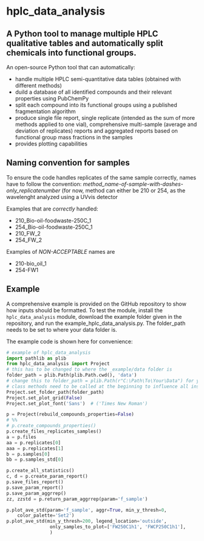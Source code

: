 # hplc_data_analysis

## A Python tool to manage multiple HPLC qualitative tables and automatically split chemicals into functional groups.

An open-source Python tool that can automatically:
- handle multiple HPLC semi-quantitative data tables (obtained with different methods)
- duild a database of all identified compounds and their relevant properties using PubChemPy
- split each compound into its functional groups using a published fragmentation algorithm
- produce single file report, single replicate (intended as the sum of more methods applied to one vial), comprehensive multi-sample (average and deviation of replicates) reports and aggregated reports based on functional group mass fractions in the samples
- provides plotting capabilities

## Naming convention for samples

To ensure the code handles replicates of the same sample correctly, names have to follow the convention:
*method_name-of-sample-with-dashes-only_replicatenumber*
(for now, method can either be 210 or 254, as the wavelenght analyzed using a UVvis detector

Examples that are *correctly* handled:
- 210_Bio-oil-foodwaste-250C_1
- 254_Bio-oil-foodwaste-250C_1
- 210_FW_2
- 254_FW_2

Examples of *NON-ACCEPTABLE* names are
- 210-bio_oil_1
- 254-FW1

## Example

A comprehensive example is provided on the GitHub repository to show how inputs should be formatted.
To test the module, install the `hplc_data_analysis` module, download the example folder given in the repository, and run the example_hplc_data_analysis.py. The folder_path needs to be set to where your data folder is.

The example code is shown here for convenience:
<!-- EXAMPLE_START -->
```python
# example of hplc_data_analysis
import pathlib as plib
from hplc_data_analysis import Project
# this has to be changed to where the _example/data folder is
folder_path = plib.Path(plib.Path.cwd(), 'data')
# change this to folder_path = plib.Path(r"C:\Path\To\Your\Data") for your project
# class methods need to be called at the beginning to influence all instances
Project.set_folder_path(folder_path)
Project.set_plot_grid(False)
Project.set_plot_font('Sans')  # ('Times New Roman')

p = Project(rebuild_compounds_properties=False)
# %%
# p.create_compounds_properties()
p.create_files_replicates_samples()
a = p.files
aa = p.replicates[0]
aaa = p.replicates[1]
b = p.samples[0]
bb = p.samples_std[0]

p.create_all_statistics()
c, d = p.create_param_report()
p.save_files_report()
p.save_param_report()
p.save_param_aggrrep()
zz, zzstd = p.return_param_aggrrep(param='f_sample')

p.plot_ave_std(param='f_sample', aggr=True, min_y_thresh=0,
    color_palette='Set2')
p.plot_ave_std(min_y_thresh=200, legend_location='outside',
                only_samples_to_plot=['FW250C1h1', 'FWCP250C1h1'],
                )
```
<!-- EXAMPLE_END -->
